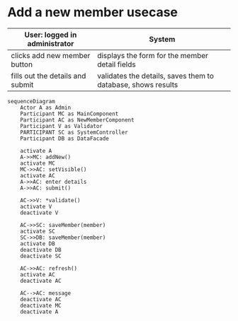 # Add a new member usecase

| User: logged in administrator    | System |
|----------------------------------| --- |
| clicks add new member button     | displays the form for the member detail fields |
| fills out the details and submit | validates the details, saves them to database, shows results |

```mermaid
sequenceDiagram
    Actor A as Admin
    Participant MC as MainComponent
    Participant AC as NewMemberComponent
    Participant V as Validator
    PARTICIPANT SC as SystemController
    Participant DB as DataFacade

    activate A
    A->>MC: addNew()
    activate MC
    MC->>AC: setVisible()
    activate AC
    A->>AC: enter details
    A->>AC: submit()
    
    AC->>V: *validate()
    activate V
    deactivate V
    
    AC->>SC: saveMember(member)
    activate SC
    SC->>DB: saveMember(member)
    activate DB
    deactivate DB
    deactivate SC
    
    AC->>AC: refresh()
    activate AC
    deactivate AC
    
    AC-->AC: message
    deactivate AC
    deactivate MC
    deactivate A
```
